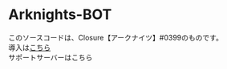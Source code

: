 # Arknights-BOT

このソースコードは、Closure【アークナイツ】#0399のものです。  
導入は[こちら](https://discord.com/api/oauth2/authorize?client_id=688553944661754054&permissions=540076096&scope=bot)  
サポートサーバーはこちら
